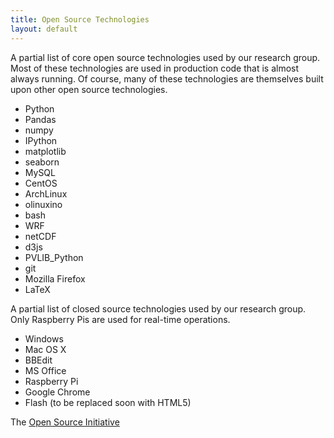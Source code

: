 ```yaml
---
title: Open Source Technologies
layout: default
---
```


A partial list of core open source technologies used by our research group.
Most of these technologies are used in production code that is
almost always running. 
Of course, many of these technologies are themselves built upon other open
source technologies.

* Python
* Pandas
* numpy
* IPython
* matplotlib
* seaborn
* MySQL
* CentOS
* ArchLinux
* olinuxino
* bash
* WRF
* netCDF
* d3js
* PVLIB_Python
* git
* Mozilla Firefox
* LaTeX

A partial list of closed source technologies used by our research group.
Only Raspberry Pis are used for real-time operations.

* Windows
* Mac OS X
* BBEdit
* MS Office
* Raspberry Pi
* Google Chrome
* Flash (to be replaced soon with HTML5)

The [Open Source Initiative](http://opensource.org)


